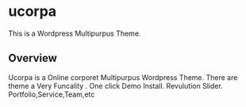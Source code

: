# ucorpa
This is a Wordpress Multipurpus Theme.
<h2>Overview</h2>
<p>Ucorpa is a Online corporet Multipurpus Wordpress Theme. There are theme a Very Funcality . One click Demo Install. Revulution Slider. Portfolio,Service,Team,etc</p>
